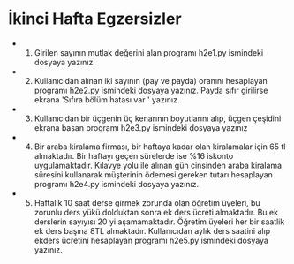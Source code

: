 # İkinci Hafta Egzersizler

* 1) Girilen sayının mutlak değerini alan programı h2e1.py ismindeki dosyaya yazınız.
* 2) Kullanıcıdan alınan iki sayının (pay ve payda) oranını hesaplayan programı h2e2.py ismindeki dosyaya yazınız. Payda sıfır girilirse ekrana 'Sıfıra bölüm hatası var ' yazınız.
* 3) Kullanıcıdan bir üçgenin üç kenarının boyutlarını alıp, üçgen çeşidini ekrana basan programı h2e3.py ismindeki dosyaya yazınız 
* 4) Bir araba kiralama firması, bir haftaya kadar olan kiralamalar için 65 tl almaktadır. Bir haftayı geçen sürelerde ise %16 iskonto uygulamaktadır. Kılavye yolu ile alınan gün cinsinden araba kiralama süresini kullanarak müşterinin ödemesi gereken tutarı hesaplayan programı h2e4.py ismindeki dosyaya yazınız.
* 5) Haftalık 10 saat derse girmek zorunda olan öğretim üyeleri, bu zorunlu ders yükü dolduktan sonra ek ders ücreti almaktadır. Bu ek derslerin sayıyısı 20 yi aşamamaktadır. Öğretim üyeleri her bir saatlik ek ders başına 8TL almaktadır. Kullanıcıdan aylık ders saatini alıp ekders ücretini hesaplayan programı h2e5.py ismindeki dosyaya yazınız.